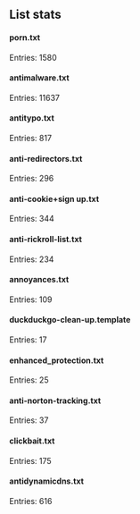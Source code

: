 ## List stats
#### porn.txt
Entries: 1580 <br> 
#### antimalware.txt
Entries: 11637 <br> 
#### antitypo.txt
Entries: 817 <br> 
#### anti-redirectors.txt
Entries: 296 <br> 
#### anti-cookie+sign up.txt
Entries: 344 <br> 
#### anti-rickroll-list.txt
Entries: 234 <br> 
#### annoyances.txt
Entries: 109 <br> 
#### duckduckgo-clean-up.template
Entries: 17 <br> 
#### enhanced_protection.txt
Entries: 25 <br> 
#### anti-norton-tracking.txt
Entries: 37 <br> 
#### clickbait.txt
Entries: 175 <br> 
#### antidynamicdns.txt
Entries: 616 <br> 
